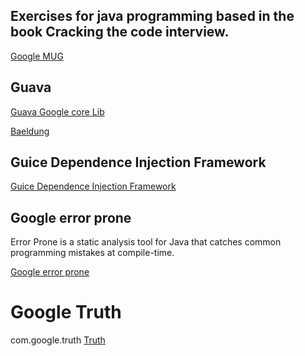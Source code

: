 ## Exercises for java programming based in the book Cracking the code interview.

[Google MUG](https://github.com/google/mug)

## Guava
[Guava Google core Lib](https://github.com/google/guava)

[Baeldung](https://www.baeldung.com/category/guava/)

## Guice Dependence Injection Framework

[Guice Dependence Injection Framework](https://github.com/google/guice)

## Google error prone

Error Prone is a static analysis tool for Java that catches common programming mistakes at compile-time.

[Google error prone](https://github.com/google/error-prone)

# Google Truth

com.google.truth
[Truth](https://truth.dev)